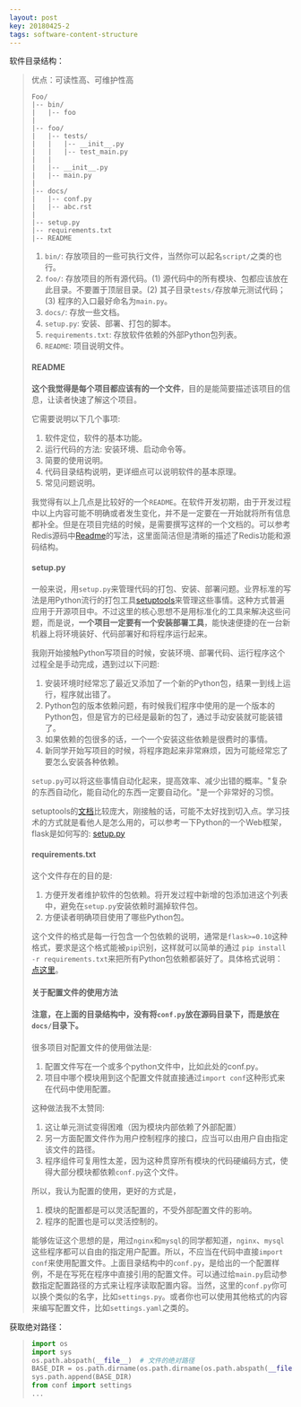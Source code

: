 ```yaml
---
layout: post
key: 20180425-2
tags: software-content-structure
---
```


软件目录结构：

> 优点：可读性高、可维护性高
>
> ```
> Foo/
> |-- bin/
> |   |-- foo
> |
> |-- foo/
> |   |-- tests/
> |   |   |-- __init__.py
> |   |   |-- test_main.py
> |   |
> |   |-- __init__.py
> |   |-- main.py
> |
> |-- docs/
> |   |-- conf.py
> |   |-- abc.rst
> |
> |-- setup.py
> |-- requirements.txt
> |-- README
> ```
>
> 1. `bin/`: 存放项目的一些可执行文件，当然你可以起名`script/`之类的也行。
> 2. `foo/`: 存放项目的所有源代码。(1) 源代码中的所有模块、包都应该放在此目录。不要置于顶层目录。(2) 其子目录`tests/`存放单元测试代码； (3) 程序的入口最好命名为`main.py`。
> 3. `docs/`: 存放一些文档。
> 4. `setup.py`: 安装、部署、打包的脚本。
> 5. `requirements.txt`: 存放软件依赖的外部Python包列表。
> 6. `README`: 项目说明文件。
>
> 
>
> #### README
>
> **这个我觉得是每个项目都应该有的一个文件**，目的是能简要描述该项目的信息，让读者快速了解这个项目。
>
> 它需要说明以下几个事项:
>
> 1. 软件定位，软件的基本功能。
> 2. 运行代码的方法: 安装环境、启动命令等。
> 3. 简要的使用说明。
> 4. 代码目录结构说明，更详细点可以说明软件的基本原理。
> 5. 常见问题说明。
>
> 我觉得有以上几点是比较好的一个`README`。在软件开发初期，由于开发过程中以上内容可能不明确或者发生变化，并不是一定要在一开始就将所有信息都补全。但是在项目完结的时候，是需要撰写这样的一个文档的。可以参考Redis源码中[Readme](https://github.com/antirez/redis#what-is-redis)的写法，这里面简洁但是清晰的描述了Redis功能和源码结构。
>
> #### setup.py
>
> 一般来说，用`setup.py`来管理代码的打包、安装、部署问题。业界标准的写法是用Python流行的打包工具[setuptools](https://pythonhosted.org/setuptools/setuptools.html#developer-s-guide)来管理这些事情。这种方式普遍应用于开源项目中。不过这里的核心思想不是用标准化的工具来解决这些问题，而是说，**一个项目一定要有一个安装部署工具**，能快速便捷的在一台新机器上将环境装好、代码部署好和将程序运行起来。
>
> 我刚开始接触Python写项目的时候，安装环境、部署代码、运行程序这个过程全是手动完成，遇到过以下问题:
>
> 1. 安装环境时经常忘了最近又添加了一个新的Python包，结果一到线上运行，程序就出错了。
> 2. Python包的版本依赖问题，有时候我们程序中使用的是一个版本的Python包，但是官方的已经是最新的包了，通过手动安装就可能装错了。
> 3. 如果依赖的包很多的话，一个一个安装这些依赖是很费时的事情。
> 4. 新同学开始写项目的时候，将程序跑起来非常麻烦，因为可能经常忘了要怎么安装各种依赖。
>
> `setup.py`可以将这些事情自动化起来，提高效率、减少出错的概率。"复杂的东西自动化，能自动化的东西一定要自动化。"是一个非常好的习惯。
>
> setuptools的[文档](https://pythonhosted.org/setuptools/setuptools.html#developer-s-guide)比较庞大，刚接触的话，可能不太好找到切入点。学习技术的方式就是看他人是怎么用的，可以参考一下Python的一个Web框架，flask是如何写的: [setup.py](https://github.com/mitsuhiko/flask/blob/master/setup.py)
>
> #### requirements.txt
>
> 这个文件存在的目的是:
>
> 1. 方便开发者维护软件的包依赖。将开发过程中新增的包添加进这个列表中，避免在`setup.py`安装依赖时漏掉软件包。
> 2. 方便读者明确项目使用了哪些Python包。
>
> 这个文件的格式是每一行包含一个包依赖的说明，通常是`flask>=0.10`这种格式，要求是这个格式能被`pip`识别，这样就可以简单的通过 `pip install -r requirements.txt`来把所有Python包依赖都装好了。具体格式说明： [点这里](https://pip.readthedocs.org/en/1.1/requirements.html)。
>
> #### 关于配置文件的使用方法
>
> #### 注意，在上面的目录结构中，没有将`conf.py`放在源码目录下，而是放在`docs/`目录下。
>
> 很多项目对配置文件的使用做法是:
>
> 1. 配置文件写在一个或多个python文件中，比如此处的conf.py。
> 2. 项目中哪个模块用到这个配置文件就直接通过`import conf`这种形式来在代码中使用配置。
>
> 这种做法我不太赞同:
>
> 1. 这让单元测试变得困难（因为模块内部依赖了外部配置）
> 2. 另一方面配置文件作为用户控制程序的接口，应当可以由用户自由指定该文件的路径。
> 3. 程序组件可复用性太差，因为这种贯穿所有模块的代码硬编码方式，使得大部分模块都依赖`conf.py`这个文件。
>
> 所以，我认为配置的使用，更好的方式是，
>
> 1. 模块的配置都是可以灵活配置的，不受外部配置文件的影响。
> 2. 程序的配置也是可以灵活控制的。
>
> 能够佐证这个思想的是，用过`nginx`和`mysql`的同学都知道，`nginx`、`mysql`这些程序都可以自由的指定用户配置。所以，不应当在代码中直接`import conf`来使用配置文件。上面目录结构中的`conf.py`，是给出的一个配置样例，不是在写死在程序中直接引用的配置文件。可以通过给`main.py`启动参数指定配置路径的方式来让程序读取配置内容。当然，这里的`conf.py`你可以换个类似的名字，比如`settings.py`。或者你也可以使用其他格式的内容来编写配置文件，比如`settings.yaml`之类的。



获取绝对路径：

> ```python
> import os
> import sys
> os.path.abspath(__file__)  # 文件的绝对路径
> BASE_DIR = os.path.dirname(os.path.dirname(os.path.abspath(__file__)))  # 去除本路径获得上一级文件夹名
> sys.path.append(BASE_DIR)
> from conf import settings
> ...
> ```

